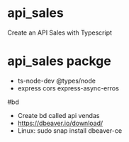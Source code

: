 # api_sales
  Create an API Sales with Typescript

  # api_sales packge 
   - ts-node-dev @types/node
   - express cors express-async-erros

  #bd
   - Create bd called api vendas
   - https://dbeaver.io/download/
   - Linux: sudo snap install dbeaver-ce



